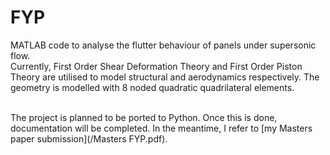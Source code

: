 # FYP
MATLAB code to analyse the flutter behaviour of panels under supersonic flow.
<br> Currently, First Order Shear Deformation Theory and First Order Piston Theory are utilised to model structural and aerodynamics respectively. The geometry is modelled with 8 noded quadratic quadrilateral elements.

<br>The project is planned to be ported to Python. Once this is done, documentation will be completed. In the meantime, I refer to [my Masters paper submission](/Masters FYP.pdf).
